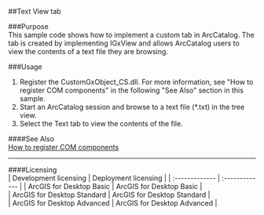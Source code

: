 ##Text View tab

###Purpose  
This sample code shows how to implement a custom tab in ArcCatalog. The tab is created by implementing IGxView and allows ArcCatalog users to view the contents of a text file they are browsing.   


###Usage
1. Register the CustomGxObject_CS.dll. For more information, see "How to register COM components" in the following "See Also" section in this sample.  
1. Start an ArcCatalog session and browse to a text file (*.txt) in the tree view.   
1. Select the Text tab to view the contents of the file.   







####See Also  
[How to register COM components](http://desktopdev.arcgis.com/search/?q=How%20to%20register%20COM%20components&p=0&language=en&product=arcobjects-sdk-dotnet&version=&n=15&collection=help)  


---------------------------------

####Licensing  
| Development licensing | Deployment licensing | 
| :------------- | :------------- | 
| ArcGIS for Desktop Basic | ArcGIS for Desktop Basic |  
| ArcGIS for Desktop Standard | ArcGIS for Desktop Standard |  
| ArcGIS for Desktop Advanced | ArcGIS for Desktop Advanced |  


